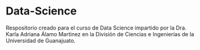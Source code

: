 # Data-Science

Respositorio creado para el curso de Data Science impartido por la Dra. Karla Adriana Álamo Martinez en la División de Ciencias e Ingenierías de la Universidad de Guanajuato.

